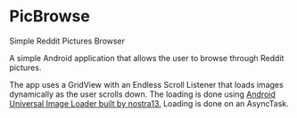 PicBrowse
=========

Simple Reddit Pictures Browser

A simple Android application that allows the user to browse through Reddit pictures.   

The app uses a GridView with an Endless Scroll Listener that loads images dynamically as the user scrolls down. The loading is done using <html> <a href = "https://github.com/nostra13/Android-Universal-Image-Loader">Android Universal Image Loader built by nostra13.</a> </html> Loading is done on an AsyncTask.
